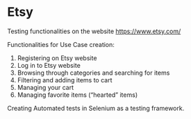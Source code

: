 # Etsy
Testing functionalities on the website https://www.etsy.com/

Functionalities for Use Case creation:
1. Registering on Etsy website
2. Log in to Etsy website
3. Browsing through categories and searching for items
4. Filtering and adding items to cart
5. Managing your cart
6. Managing favorite items (“hearted” items)

Creating Automated tests in Selenium as a testing framework.
